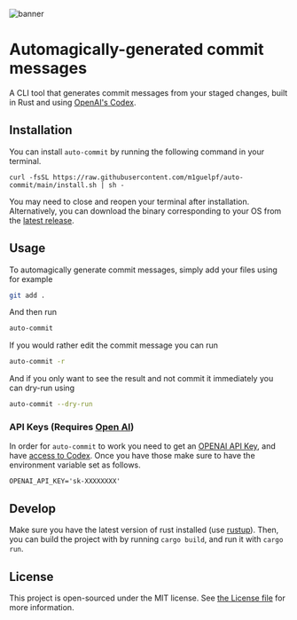 ![banner](https://user-images.githubusercontent.com/23558090/198913411-730bd7ff-3d9b-4a5e-831c-55691f97e11a.jpg)


# Automagically-generated commit messages

A CLI tool that generates commit messages from your staged changes, built in Rust and using [OpenAI's Codex](https://openai.com/blog/openai-codex/).

## Installation

You can install `auto-commit` by running the following command in your terminal.

```
curl -fsSL https://raw.githubusercontent.com/m1guelpf/auto-commit/main/install.sh | sh -
```

You may need to close and reopen your terminal after installation. Alternatively, you can download the binary corresponding to your OS from the [latest release](https://github.com/m1guelpf/auto-commit/releases/latest).

## Usage

To automagically generate commit messages, simply add your files using for example

```sh
git add .
```

And then run

```sh
auto-commit
```

If you would rather edit the commit message you can run

```sh
auto-commit -r
```

And if you only want to see the result and not commit it immediately you can dry-run using

```sh
auto-commit --dry-run
```

### API Keys (Requires [Open AI](https://beta.openai.com/))

In order for `auto-commit` to work you need to get an [OPENAI API Key](https://beta.openai.com/), and have [access to Codex](http://beta.openai.com/codex-waitlist). Once you have those make sure to have the environment variable set as follows.

`OPENAI_API_KEY='sk-XXXXXXXX'`

## Develop

Make sure you have the latest version of rust installed (use [rustup](https://rustup.rs/)). Then, you can build the project with by running `cargo build`, and run it with `cargo run`.

## License
This project is open-sourced under the MIT license. See [the License file](LICENSE) for more information.
